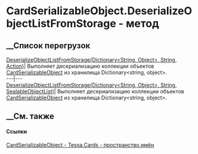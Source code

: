 # CardSerializableObject.DeserializeObjectListFromStorage - метод
##  __Список перегрузок
[DeserializeObjectListFromStorage<T>(Dictionary<String, Object>, String,
Action<T>)](M_Tessa_Cards_CardSerializableObject_DeserializeObjectListFromStorage__1.htm)|
Выполняет десериализацию коллекции объектов
[CardSerializableObject](T_Tessa_Cards_CardSerializableObject.htm) из
хранилища Dictionary<string, object>.  
---|---  
[DeserializeObjectListFromStorage<T>(Dictionary<String, Object>, String,
SealableObjectList<T>)](M_Tessa_Cards_CardSerializableObject_DeserializeObjectListFromStorage__1_1.htm)|
Выполняет десериализацию коллекции объектов
[CardSerializableObject](T_Tessa_Cards_CardSerializableObject.htm) из
хранилища Dictionary<string, object>.  
## __См. также
#### Ссылки
[CardSerializableObject - ](T_Tessa_Cards_CardSerializableObject.htm)
[Tessa.Cards - пространство имён](N_Tessa_Cards.htm)
